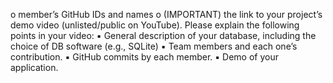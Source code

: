 ﻿o member’s GitHub IDs and names
o (IMPORTANT) the link to your project’s demo video (unlisted/public on YouTube). Please 
explain the following points in your video:
▪ General description of your database, including the choice of DB software (e.g., SQLite)
▪ Team members and each one’s contribution.
▪ GitHub commits by each member. 
▪ Demo of your application. 